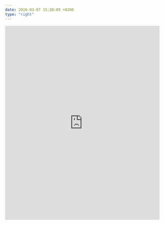 ```yaml
---
date: 2016-03-07 15:20:09 +0200
type: "right"
---
```

<iframe src="https://www.facebook.com/plugins/post.php?href=https%3A%2F%2Fwww.facebook.com%2Fgalka.khutorianska%2Fposts%2F943677172415158&width=500" width="500" height="626" style="border:none;overflow:hidden" scrolling="no" frameborder="0" allowTransparency="true"></iframe>
